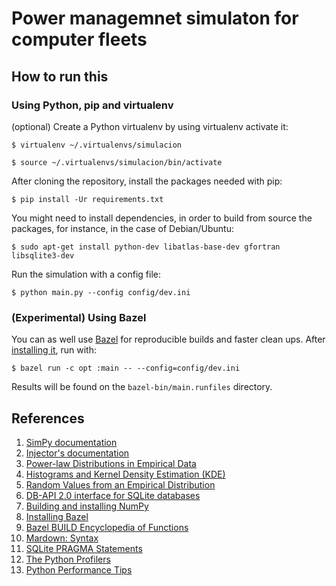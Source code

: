 # Power managemnet simulaton for computer fleets

## How to run this

### Using Python, pip and virtualenv

(optional) Create a Python virtualenv by using virtualenv activate it:

`$ virtualenv ~/.virtualenvs/simulacion`

`$ source ~/.virtualenvs/simulacion/bin/activate`

After cloning the repository, install the packages needed with pip:

`$ pip install -Ur requirements.txt`

You might need to install dependencies, in order to build from source the
packages, for instance, in the case of Debian/Ubuntu:

`$ sudo apt-get install python-dev libatlas-base-dev gfortran libsqlite3-dev`

Run the simulation with a config file:

`$ python main.py --config config/dev.ini`

### (Experimental) Using Bazel

You can as well use [Bazel](http://bazel.io) for reproducible builds and faster
clean ups. After [installing it](), run with:

`$ bazel run -c opt :main -- --config=config/dev.ini`

Results will be found on the `bazel-bin/main.runfiles` directory.

## References

1. [SimPy documentation](
    https://simpy.readthedocs.org/en/stable/)
1. [Injector's documentation](
    https://injector.readthedocs.org/en/stable/)
1. [Power-law Distributions in Empirical Data](
    http://tuvalu.santafe.edu/~aaronc/powerlaws/)
1. [Histograms and Kernel Density Estimation (KDE)](
    http://www.mglerner.com/blog/?p=28)
1. [Random Values from an Empirical Distribution](
    http://www.astroml.org/book_figures/chapter3/fig_clone_distribution.html)
1. [DB-API 2.0 interface for SQLite databases](
    https://docs.python.org/3/library/sqlite3.html)
1. [Building and installing NumPy](
    http://docs.scipy.org/doc/numpy/user/install.html)
1. [Installing Bazel](
    http://bazel.io/docs/install.html)
1. [Bazel BUILD Encyclopedia of Functions](
    http://bazel.io/docs/be/overview.html)
1. [Mardown: Syntax](
    https://daringfireball.net/projects/markdown/syntax)
1. [SQLite PRAGMA Statements](
    https://www.sqlite.org/pragma.html)
1. [The Python Profilers](
    https://docs.python.org/3/library/profile.html)
1. [Python Performance Tips](
    https://wiki.python.org/moin/PythonSpeed/PerformanceTips)
